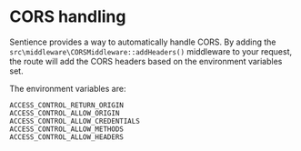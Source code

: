 # CORS handling

Sentience provides a way to automatically handle CORS. By adding the `src\middleware\CORSMiddleware::addHeaders()` middleware to your request, the route will add the CORS headers based on the environment variables set.

The environment variables are:
```
ACCESS_CONTROL_RETURN_ORIGIN
ACCESS_CONTROL_ALLOW_ORIGIN
ACCESS_CONTROL_ALLOW_CREDENTIALS
ACCESS_CONTROL_ALLOW_METHODS
ACCESS_CONTROL_ALLOW_HEADERS
```
